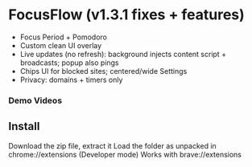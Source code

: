 
# FocusFlow (v1.3.1 fixes + features)
- Focus Period + Pomodoro
- Custom clean UI overlay
- Live updates (no refresh): background injects content script + broadcasts; popup also pings
- Chips UI for blocked sites; centered/wide Settings
- Privacy: domains + timers only


### Demo Videos

## Install
Download the zip file, extract it
Load the folder as unpacked in chrome://extensions (Developer mode) 
Works with brave://extensions
